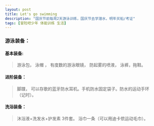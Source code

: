 ```yaml
---
layout: post
title: Let's go swimming
description: "国庆节前每周2天游泳训练，国庆节去学潜水，明年买船/考证"
tags: [冒险吧少年 体能训练 生活]
---
```


### 游泳装备：
#### 基本装备:
 >游泳包， 泳帽 ， 有度数的游泳眼镜， 防起雾的喷液， 泳裤，拖鞋。

#### 进阶装备：
 >脚蹼， 可以存歌的蓝牙防水耳机。手机防水固定袋子。防水的运动手环（记时）。

#### 洗浴装备： 
 >沐浴液+洗发水+护发素 3件套。 浴巾一条（可以用迪卡侬运动毛巾）。

